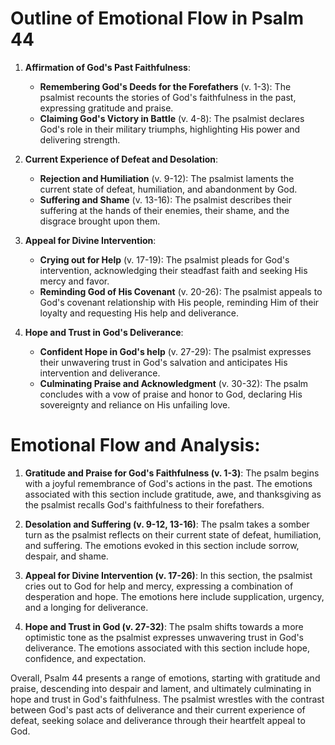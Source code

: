 # Outline of Emotional Flow in Psalm 44

1. **Affirmation of God's Past Faithfulness**:
   - **Remembering God's Deeds for the Forefathers** (v. 1-3): The psalmist recounts the stories of God's faithfulness in the past, expressing gratitude and praise.
   - **Claiming God's Victory in Battle** (v. 4-8): The psalmist declares God's role in their military triumphs, highlighting His power and delivering strength.

2. **Current Experience of Defeat and Desolation**:
   - **Rejection and Humiliation** (v. 9-12): The psalmist laments the current state of defeat, humiliation, and abandonment by God.
   - **Suffering and Shame** (v. 13-16): The psalmist describes their suffering at the hands of their enemies, their shame, and the disgrace brought upon them.

3. **Appeal for Divine Intervention**:
   - **Crying out for Help** (v. 17-19): The psalmist pleads for God's intervention, acknowledging their steadfast faith and seeking His mercy and favor.
   - **Reminding God of His Covenant** (v. 20-26): The psalmist appeals to God's covenant relationship with His people, reminding Him of their loyalty and requesting His help and deliverance.

4. **Hope and Trust in God's Deliverance**:
   - **Confident Hope in God's help** (v. 27-29): The psalmist expresses their unwavering trust in God's salvation and anticipates His intervention and deliverance.
   - **Culminating Praise and Acknowledgment** (v. 30-32): The psalm concludes with a vow of praise and honor to God, declaring His sovereignty and reliance on His unfailing love.

# Emotional Flow and Analysis:

1. **Gratitude and Praise for God's Faithfulness (v. 1-3)**: The psalm begins with a joyful remembrance of God's actions in the past. The emotions associated with this section include gratitude, awe, and thanksgiving as the psalmist recalls God's faithfulness to their forefathers.

2. **Desolation and Suffering (v. 9-12, 13-16)**: The psalm takes a somber turn as the psalmist reflects on their current state of defeat, humiliation, and suffering. The emotions evoked in this section include sorrow, despair, and shame.

3. **Appeal for Divine Intervention (v. 17-26)**: In this section, the psalmist cries out to God for help and mercy, expressing a combination of desperation and hope. The emotions here include supplication, urgency, and a longing for deliverance.

4. **Hope and Trust in God (v. 27-32)**: The psalm shifts towards a more optimistic tone as the psalmist expresses unwavering trust in God's deliverance. The emotions associated with this section include hope, confidence, and expectation.

Overall, Psalm 44 presents a range of emotions, starting with gratitude and praise, descending into despair and lament, and ultimately culminating in hope and trust in God's faithfulness. The psalmist wrestles with the contrast between God's past acts of deliverance and their current experience of defeat, seeking solace and deliverance through their heartfelt appeal to God.